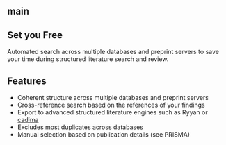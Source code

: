 ## main
## Set you Free

Automated search across multiple databases and preprint servers to save your time 
during structured literature search and review.

## Features
* Coherent structure across multiple databases and preprint servers
* Cross-reference search based on the references of your findings
* Export to advanced structured literature engines such as Ryyan or [cadima](https://www.cadima.info/)
* Excludes most duplicates across databases
* Manual selection based on publication details (see PRISMA)
